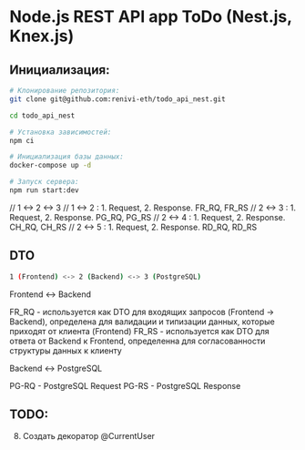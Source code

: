 # Node.js REST API app ToDo (Nest.js, Knex.js)

## Инициализация:

```bash
# Клонирование репозитория:
git clone git@github.com:renivi-eth/todo_api_nest.git

cd todo_api_nest

# Установка зависимостей:
npm ci

# Инициализация базы данных:
docker-compose up -d

# Запуск сервера:
npm run start:dev
```

// 1 <-> 2 <-> 3
// 1 <-> 2 : 1. Request, 2. Response. FR_RQ, FR_RS
// 2 <-> 3 : 1. Request, 2. Response. PG_RQ, PG_RS
// 2 <-> 4 : 1. Request, 2. Response. CH_RQ, CH_RS
// 2 <-> 5 : 1. Request, 2. Response. RD_RQ, RD_RS

## DTO

```bash
1 (Frontend) <-> 2 (Backend) <-> 3 (PostgreSQL)
```

Frontend <-> Backend

FR_RQ - используется как DTO для входящих запросов (Frontend -> Backend), определена для валидации и типизации данных, которые приходят от клиента (Frontend)
FR_RS - используется как DTO для ответа от Backend к Frontend, определенна для согласованности структуры данных к клиенту

Backend <-> PostgreSQL

PG-RQ - PostgreSQL Request
PG-RS - PostgreSQL Response

## TODO:

8.  Создать декоратор @CurrentUser

